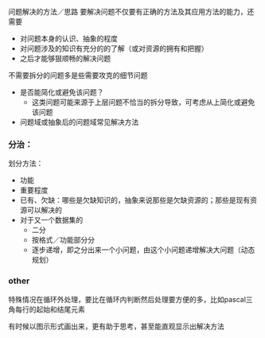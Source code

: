 问题解决的方法／思路
要解决问题不仅要有正确的方法及其应用方法的能力，还需要
- 对问题本身的认识、抽象的程度
- 对问题涉及的知识有充分的的了解（或对资源的拥有和把握）
- 之后才能够狠顺畅的解决问题

不需要拆分的问题多是些需要攻克的细节问题
- 是否能简化或避免该问题？
    - 这类问题可能来源于上层问题不恰当的拆分导致，可考虑从上简化或避免该问题
- 问题域或抽象后的问题域常见解决方法

### 分治：
划分方法：
- 功能
- 重要程度
- 已有、欠缺：哪些是欠缺知识的，抽象来说那些是欠缺资源的；那些是现有资源可以解决的
- 对于又一个数据集的
    - 二分
    - 按格式／功能部分分
    - 逐步递增，即之分出来一个小问题，由这个小问题递增解决大问题（动态规划）

### other
特殊情况在循环外处理，要比在循环内判断然后处理要方便的多，比如pascal三角每行的起始和结尾元素

有时候以图示形式画出来，更有助于思考，甚至能直观显示出解决方法
